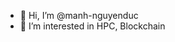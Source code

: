 - 👋 Hi, I’m @manh-nguyenduc
- 👀 I’m interested in HPC, Blockchain


<!---
manh-nguyenduc/manh-nguyenduc is a ✨ special ✨ repository because its `README.md` (this file) appears on your GitHub profile.
You can click the Preview link to take a look at your changes.
--->
